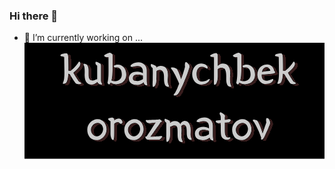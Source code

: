 ### Hi there 👋 
- 🔭 I’m currently working on ...
       <svg width="978" height="378" viewBox="0 0 978 378" fill="none" xmlns="http://www.w3.org/2000/svg">
        <rect width="978" height="378" fill="black"/>
        <g opacity="0.8" filter="url(#filter0_d)">
        <path d="M129.312 46.168C128.16 45.784 127.152 45.496 126.288 45.304C125.52 45.016 124.752 44.824 123.984 44.728C123.312 44.536 122.592 44.392 121.824 44.296C121.056 44.104 120.144 43.864 119.088 43.576C118.512 43.384 117.984 43.048 117.504 42.568C117.024 42.088 116.88 41.608 117.072 41.128C117.264 40.36 117.744 39.592 118.512 38.824C119.28 38.056 120.048 37.528 120.816 37.24C121.488 36.952 122.592 36.616 124.128 36.232C125.76 35.848 127.44 35.512 129.168 35.224C130.992 34.936 132.672 34.744 134.208 34.648C135.84 34.456 136.992 34.504 137.664 34.792C139.584 35.56 140.88 37.24 141.552 39.832C142.224 42.328 142.608 45.304 142.704 48.76C142.896 56.152 143.04 63.352 143.136 70.36C143.232 77.368 143.232 84.328 143.136 91.24C144.192 91.432 145.488 91.528 147.024 91.528C148.56 91.528 149.856 91.384 150.912 91.096C152.64 89.752 154.512 88.12 156.528 86.2C158.64 84.184 160.656 82.216 162.576 80.296C164.496 78.28 166.176 76.408 167.616 74.68C169.152 72.952 170.256 71.704 170.928 70.936C173.04 68.344 174.576 66.136 175.536 64.312C176.496 62.392 177.504 61.432 178.56 61.432C179.424 61.432 180.24 62.152 181.008 63.592C181.776 65.032 182.16 66.328 182.16 67.48C182.16 69.112 181.968 70.6 181.584 71.944C181.296 73.192 180.768 74.488 180 75.832C179.328 77.176 178.416 78.568 177.264 80.008C176.112 81.448 174.672 83.08 172.944 84.904C170.64 87.4 168.384 89.704 166.176 91.816C163.968 93.928 161.664 95.944 159.264 97.864C160.512 99.976 162.048 102.616 163.872 105.784C165.792 108.856 167.712 111.928 169.632 115C171.552 117.976 173.328 120.664 174.96 123.064C176.688 125.368 177.984 126.808 178.848 127.384C181.344 128.44 183.024 129.4 183.888 130.264C184.848 131.032 185.328 131.704 185.328 132.28C185.328 132.76 184.992 133.144 184.32 133.432C183.648 133.816 182.784 134.104 181.728 134.296C180.672 134.584 179.52 134.776 178.272 134.872C177.024 134.968 175.824 135.016 174.672 135.016C173.04 134.92 171.552 134.632 170.208 134.152C168.864 133.768 167.664 132.952 166.608 131.704C165.264 130.264 163.872 128.536 162.432 126.52C160.992 124.504 159.552 122.392 158.112 120.184C156.768 117.976 155.424 115.816 154.08 113.704C152.736 111.496 151.584 109.528 150.624 107.8C149.376 105.784 148.32 104.2 147.456 103.048C146.688 101.8 145.152 100.984 142.848 100.6L142.272 108.808C142.176 110.152 141.936 111.88 141.552 113.992C141.264 116.008 140.832 118.12 140.256 120.328C139.68 122.44 139.008 124.456 138.24 126.376C137.472 128.2 136.656 129.592 135.792 130.552C135.312 131.032 134.544 131.608 133.488 132.28C132.432 132.856 131.28 133.288 130.032 133.576C128.88 133.96 127.776 134.152 126.72 134.152C125.76 134.152 125.136 133.816 124.848 133.144C124.656 132.664 124.752 131.944 125.136 130.984C125.52 129.928 125.856 129.064 126.144 128.392C127.776 124.744 128.832 120.136 129.312 114.568C129.888 109 130.128 102.472 130.032 94.984L129.312 46.168ZM208.908 99.16C208.908 102.136 208.956 105.016 209.052 107.8C209.244 110.488 209.676 112.936 210.348 115.144C211.116 117.256 212.22 119.032 213.66 120.472C215.1 121.816 217.068 122.632 219.564 122.92C221.292 123.112 223.02 123.016 224.748 122.632C226.572 122.248 228.204 121.72 229.644 121.048C230.028 120.952 230.7 120.664 231.66 120.184C232.716 119.704 233.772 119.32 234.828 119.032L236.844 118.456V74.968C235.5 74.104 234.348 73.048 233.388 71.8C232.428 70.552 231.756 69.112 231.372 67.48C231.276 67.096 231.228 66.616 231.228 66.04C231.228 65.368 231.276 64.744 231.372 64.168C231.468 63.592 231.612 63.112 231.804 62.728C232.092 62.248 232.476 62.008 232.956 62.008C233.436 62.008 234.012 62.104 234.684 62.296C235.356 62.488 235.98 62.68 236.556 62.872C237.9 63.352 239.58 64.072 241.596 65.032C243.708 65.992 245.388 66.904 246.636 67.768C247.5 68.44 248.124 69.256 248.508 70.216C248.988 71.08 249.228 72.232 249.228 73.672V122.776C249.228 124.024 249.372 125.32 249.66 126.664C250.044 127.912 250.476 129.016 250.956 129.976C251.532 131.32 252.012 132.52 252.396 133.576C252.876 134.728 252.828 135.544 252.252 136.024C251.964 136.312 251.484 136.456 250.812 136.456C250.14 136.456 249.372 136.36 248.508 136.168C247.644 136.072 246.78 135.88 245.916 135.592C245.148 135.4 244.476 135.16 243.9 134.872C241.5 133.624 239.676 131.992 238.428 129.976C238.236 129.592 238.044 129.256 237.852 128.968C237.756 128.584 237.612 128.2 237.42 127.816L235.548 129.544C233.532 131.464 230.988 133.096 227.916 134.44C224.94 135.88 221.724 136.6 218.268 136.6C211.644 136.6 206.316 134.2 202.284 129.4C198.252 124.504 196.14 116.872 195.948 106.504C195.948 104.392 195.996 102.04 196.092 99.448C196.188 96.856 196.188 94.216 196.092 91.528C196.092 88.84 195.948 86.2 195.66 83.608C195.468 80.92 195.036 78.472 194.364 76.264C194.172 75.688 193.884 75.064 193.5 74.392C193.212 73.624 192.924 72.904 192.636 72.232C192.444 71.56 192.348 70.936 192.348 70.36C192.348 69.688 192.588 69.16 193.068 68.776C193.452 68.488 194.028 68.392 194.796 68.488C195.564 68.488 196.38 68.632 197.244 68.92C198.108 69.112 198.924 69.352 199.692 69.64C200.556 69.928 201.18 70.216 201.564 70.504C203.1 71.464 204.348 72.712 205.308 74.248C206.268 75.688 206.988 77.32 207.468 79.144C208.044 80.968 208.428 82.936 208.62 85.048C208.812 87.16 208.908 89.272 208.908 91.384V99.16ZM273.688 47.176C272.44 46.984 270.76 46.84 268.648 46.744C266.536 46.552 264.952 46.36 263.896 46.168C262.552 45.784 261.448 45.112 260.584 44.152C259.816 43.096 259.432 42.376 259.432 41.992C259.432 41.128 260.248 40.168 261.88 39.112C263.608 37.96 265.528 36.904 267.64 35.944C269.752 34.984 271.816 34.216 273.832 33.64C275.848 32.968 277.192 32.632 277.864 32.632C278.728 32.632 279.688 32.872 280.744 33.352C281.8 33.736 282.76 34.264 283.624 34.936C284.584 35.512 285.4 36.184 286.072 36.952C286.744 37.72 287.08 38.392 287.08 38.968V82.6C287.08 90.856 286.792 98.056 286.216 104.2C285.736 110.344 285.112 115.24 284.344 118.888L283.192 122.92C283.768 123.112 284.584 123.352 285.64 123.64C286.696 123.928 287.848 124.216 289.096 124.504C290.44 124.792 291.832 125.032 293.272 125.224C294.712 125.32 296.152 125.272 297.592 125.08C300.664 124.792 303.4 124.024 305.8 122.776C308.2 121.528 310.216 119.992 311.848 118.168C313.576 116.248 314.872 114.088 315.736 111.688C316.6 109.192 317.032 106.648 317.032 104.056C317.032 97.336 316.024 92.2 314.008 88.648C311.992 85 309.4 82.552 306.232 81.304C304.6 80.632 302.824 80.296 300.904 80.296C299.08 80.2 297.16 80.344 295.144 80.728C294.76 80.824 294.28 80.728 293.704 80.44C293.224 80.056 292.744 79.624 292.264 79.144C291.784 78.664 291.352 78.136 290.968 77.56C290.68 76.984 290.536 76.456 290.536 75.976C290.536 75.4 291.016 74.824 291.976 74.248C293.032 73.672 294.328 73.144 295.864 72.664C297.4 72.184 299.032 71.8 300.76 71.512C302.584 71.224 304.216 71.128 305.656 71.224C310.36 71.512 314.392 72.808 317.752 75.112C321.208 77.32 323.992 80.104 326.104 83.464C328.216 86.824 329.704 90.568 330.568 94.696C331.432 98.824 331.768 102.808 331.576 106.648C331.384 110.68 330.376 114.472 328.552 118.024C326.728 121.48 324.376 124.504 321.496 127.096C318.616 129.688 315.256 131.704 311.416 133.144C307.672 134.584 303.688 135.304 299.464 135.304C296.104 135.304 292.696 134.824 289.24 133.864C285.88 132.904 283 131.608 280.6 129.976C280.312 130.552 279.928 131.176 279.448 131.848C279.064 132.52 278.632 133.144 278.152 133.72C277.672 134.392 277.192 134.92 276.712 135.304C276.328 135.784 275.944 136.024 275.56 136.024C275.368 136.024 274.984 135.832 274.408 135.448C273.832 135.16 273.256 134.728 272.68 134.152C272.104 133.576 271.576 132.904 271.096 132.136C270.712 131.272 270.52 130.408 270.52 129.544C271.192 126.952 271.72 124.312 272.104 121.624C272.584 118.936 272.92 116.056 273.112 112.984C273.4 109.816 273.592 106.36 273.688 102.616C273.784 98.872 273.832 94.696 273.832 90.088L273.688 47.176ZM385.773 93.112C385.773 91.096 385.485 89.08 384.909 87.064C384.333 84.952 383.421 83.08 382.173 81.448C380.925 79.72 379.293 78.328 377.277 77.272C375.261 76.216 372.765 75.688 369.789 75.688C367.389 75.688 365.037 75.88 362.733 76.264C360.525 76.648 358.557 77.08 356.829 77.56C350.109 79.288 346.365 79.048 345.597 76.84C345.213 75.688 345.597 74.344 346.749 72.808C347.901 71.272 349.629 69.832 351.933 68.488C354.333 67.144 357.165 65.992 360.429 65.032C363.789 64.072 367.437 63.592 371.373 63.592C375.309 63.592 378.909 64.264 382.173 65.608C385.533 66.952 388.413 68.824 390.813 71.224C393.213 73.528 395.085 76.264 396.429 79.432C397.773 82.6 398.445 86.008 398.445 89.656V121.048C398.445 122.488 398.493 124.36 398.589 126.664C398.685 128.968 398.973 131.032 399.453 132.856C400.221 135.736 400.317 137.464 399.741 138.04C399.261 138.424 398.493 138.568 397.437 138.472C396.477 138.472 395.517 138.28 394.557 137.896C393.309 137.416 392.061 136.408 390.813 134.872C389.661 133.432 388.653 131.464 387.789 128.968C387.309 129.544 386.445 130.312 385.197 131.272C384.045 132.136 382.557 133 380.733 133.864C378.909 134.824 376.845 135.64 374.541 136.312C372.333 136.984 369.981 137.368 367.485 137.464C362.493 137.56 358.269 137.032 354.813 135.88C351.357 134.824 348.525 133.336 346.317 131.416C344.205 129.496 342.621 127.288 341.565 124.792C340.605 122.2 340.077 119.512 339.981 116.728C339.885 113.848 340.365 111.016 341.421 108.232C342.477 105.448 344.157 103 346.461 100.888C348.765 98.776 351.741 97.096 355.389 95.848C359.037 94.6 363.405 94.024 368.493 94.12C371.277 94.216 374.349 94.744 377.709 95.704C381.069 96.664 383.757 97.864 385.773 99.304V93.112ZM385.917 107.08C383.229 106.12 380.253 105.304 376.989 104.632C373.821 103.96 370.605 103.672 367.341 103.768C357.837 103.96 353.085 107.848 353.085 115.432C353.085 119.176 354.237 121.672 356.541 122.92C358.941 124.168 362.493 124.792 367.197 124.792C368.733 124.792 370.365 124.6 372.093 124.216C373.917 123.832 375.645 123.352 377.277 122.776C379.005 122.104 380.589 121.336 382.029 120.472C383.565 119.608 384.861 118.744 385.917 117.88V107.08ZM429.81 81.448C430.386 80.584 431.202 79.768 432.258 79C433.41 78.232 434.61 77.56 435.858 76.984C437.202 76.408 438.594 75.976 440.034 75.688C441.474 75.304 442.77 75.112 443.922 75.112C451.698 75.112 457.554 77.656 461.49 82.744C465.522 87.832 467.538 95.608 467.538 106.072C467.538 108.472 467.394 110.92 467.106 113.416C466.914 115.912 466.77 118.456 466.674 121.048C466.674 123.64 466.77 126.184 466.962 128.68C467.25 131.176 467.874 133.624 468.834 136.024C469.122 136.6 469.41 137.224 469.698 137.896C470.082 138.664 470.418 139.384 470.706 140.056C470.994 140.824 471.138 141.496 471.138 142.072C471.138 142.648 470.898 143.128 470.418 143.512C470.034 143.8 469.458 143.896 468.69 143.8C467.922 143.8 467.106 143.656 466.242 143.368C465.378 143.176 464.514 142.936 463.65 142.648C462.882 142.36 462.306 142.072 461.922 141.784C460.194 140.632 458.802 139 457.746 136.888C456.786 134.776 456.066 132.424 455.586 129.832C455.106 127.144 454.818 124.408 454.722 121.624C454.626 118.744 454.578 116.008 454.578 113.416C454.578 110.44 454.434 107.56 454.146 104.776C453.858 101.896 453.282 99.352 452.418 97.144C451.554 94.84 450.306 92.968 448.674 91.528C447.138 89.992 445.122 89.08 442.626 88.792C440.802 88.6 438.69 88.744 436.29 89.224C433.986 89.608 431.97 90.808 430.242 92.824C430.242 98.008 430.194 103.24 430.098 108.52C430.002 113.704 429.858 119.032 429.666 124.504C429.57 127.288 429.186 129.88 428.514 132.28C427.842 134.584 426.978 136.6 425.922 138.328C424.962 140.152 423.858 141.544 422.61 142.504C421.458 143.56 420.258 144.088 419.01 144.088C418.242 144.088 417.762 143.128 417.57 141.208C417.378 139.288 417.282 137.032 417.282 134.44C417.378 131.944 417.474 129.4 417.57 126.808C417.762 124.216 417.858 122.2 417.858 120.76C417.858 115 417.906 109 418.002 102.76C418.194 96.424 418.05 89.656 417.57 82.456C416.226 81.592 414.978 80.536 413.826 79.288C412.77 78.04 412.05 76.6 411.666 74.968C411.57 74.584 411.522 74.104 411.522 73.528C411.522 72.856 411.57 72.232 411.666 71.656C411.762 71.08 411.906 70.6 412.098 70.216C412.386 69.736 412.77 69.496 413.25 69.496C413.73 69.496 414.306 69.592 414.978 69.784C415.65 69.976 416.274 70.168 416.85 70.36C417.522 70.648 418.338 70.984 419.298 71.368C420.258 71.752 421.218 72.184 422.178 72.664C423.138 73.048 424.05 73.48 424.914 73.96C425.874 74.44 426.642 74.872 427.218 75.256C428.082 75.928 428.706 76.744 429.09 77.704C429.57 78.568 429.81 79.72 429.81 81.16V81.448ZM490.123 163.816C490.507 163.336 490.795 162.904 490.987 162.52C491.275 162.136 491.467 161.848 491.563 161.656C492.523 159.832 493.627 157.576 494.875 154.888C496.123 152.296 497.323 149.656 498.475 146.968C499.627 144.28 500.683 141.688 501.643 139.192C502.603 136.792 503.323 134.824 503.803 133.288C503.515 132.424 502.939 130.984 502.075 128.968C501.211 126.856 500.155 124.456 498.907 121.768C497.659 119.08 496.267 116.2 494.731 113.128C493.291 110.056 491.803 107.032 490.267 104.056C488.731 101.08 487.195 98.296 485.659 95.704C484.219 93.112 482.875 90.952 481.627 89.224C481.243 88.648 480.763 88.072 480.187 87.496C479.707 86.824 479.179 86.152 478.603 85.48C478.123 84.712 477.739 83.992 477.451 83.32C477.163 82.648 477.115 82.024 477.307 81.448C477.499 80.776 478.555 80.44 480.475 80.44C482.395 80.44 484.507 80.68 486.811 81.16C489.115 81.64 491.323 82.36 493.435 83.32C495.547 84.28 496.891 85.336 497.467 86.488C500.443 91.96 503.035 97.576 505.243 103.336C507.451 109.096 508.987 114.28 509.851 118.888C511.195 115.816 512.539 112.408 513.883 108.664C515.227 104.824 516.475 101.032 517.627 97.288C518.779 93.448 519.835 89.8 520.795 86.344C521.755 82.888 522.523 80.008 523.099 77.704C522.907 77.128 522.763 76.12 522.667 74.68C522.571 73.24 522.571 71.752 522.667 70.216C522.859 68.584 523.099 67.096 523.387 65.752C523.771 64.408 524.347 63.592 525.115 63.304C525.979 62.92 527.035 63.112 528.283 63.88C529.531 64.552 530.731 65.464 531.883 66.616C533.131 67.768 534.235 69.016 535.195 70.36C536.155 71.608 536.779 72.568 537.067 73.24C538.027 75.544 538.219 77.704 537.643 79.72C537.067 81.736 536.395 83.848 535.627 86.056C534.763 88.936 533.563 92.584 532.027 97C530.491 101.416 528.715 106.216 526.699 111.4C524.683 116.488 522.523 121.768 520.219 127.24C518.011 132.616 515.755 137.8 513.451 142.792C511.147 147.88 508.843 152.488 506.539 156.616C504.331 160.84 502.315 164.2 500.491 166.696C500.011 167.368 499.147 168.088 497.899 168.856C496.747 169.624 495.451 170.296 494.011 170.872C492.571 171.448 491.131 171.784 489.691 171.88C488.347 172.072 487.243 171.88 486.379 171.304C485.803 170.92 485.707 170.296 486.091 169.432C486.475 168.568 487.051 167.656 487.819 166.696L490.123 163.816ZM592.93 73.384C593.89 74.248 594.706 75.256 595.378 76.408C596.05 77.464 596.53 78.52 596.818 79.576C597.106 80.632 597.154 81.592 596.962 82.456C596.866 83.224 596.53 83.752 595.954 84.04C595.186 84.424 594.034 84.184 592.498 83.32C591.058 82.36 589.57 81.496 588.034 80.728C587.074 80.248 585.49 79.672 583.282 79C581.17 78.328 578.818 78.088 576.226 78.28C571.042 78.76 567.106 81.304 564.418 85.912C561.73 90.424 560.482 96.136 560.674 103.048C560.77 106.12 561.202 109.096 561.97 111.976C562.738 114.76 563.842 117.256 565.282 119.464C566.818 121.672 568.69 123.448 570.898 124.792C573.202 126.04 575.89 126.616 578.962 126.52C582.514 126.424 585.634 125.896 588.322 124.936C591.106 123.976 593.554 122.824 595.666 121.48C596.338 121.096 597.058 120.664 597.826 120.184C598.69 119.704 599.458 119.32 600.13 119.032C600.898 118.648 601.522 118.408 602.002 118.312C602.578 118.216 603.01 118.312 603.298 118.6C603.586 119.08 603.634 119.704 603.442 120.472C603.25 121.24 602.914 122.056 602.434 122.92C602.05 123.784 601.57 124.6 600.994 125.368C600.418 126.136 599.89 126.808 599.41 127.384C596.722 130.264 593.41 132.472 589.474 134.008C585.538 135.544 581.41 136.312 577.09 136.312C572.386 136.312 568.162 135.448 564.418 133.72C560.674 131.992 557.458 129.64 554.77 126.664C552.178 123.688 550.162 120.184 548.722 116.152C547.282 112.12 546.514 107.848 546.418 103.336C546.322 98.92 546.85 94.648 548.002 90.52C549.25 86.296 551.074 82.552 553.474 79.288C555.874 76.024 558.754 73.384 562.114 71.368C565.57 69.256 569.458 68.056 573.778 67.768C576.082 67.576 578.242 67.672 580.258 68.056C582.274 68.344 584.05 68.824 585.586 69.496C587.218 70.072 588.658 70.744 589.906 71.512C591.154 72.184 592.162 72.808 592.93 73.384ZM617.459 48.04C617.459 46.984 617.075 46.456 616.307 46.456C615.443 46.456 614.243 46.456 612.707 46.456C611.267 46.36 609.971 46.168 608.819 45.88C607.667 45.592 606.707 45.016 605.939 44.152C605.171 43.288 604.787 42.712 604.787 42.424C604.787 41.752 605.315 41.032 606.371 40.264C607.427 39.496 608.291 38.92 608.963 38.536C611.267 37.384 613.907 36.28 616.883 35.224C619.955 34.168 622.499 33.64 624.515 33.64C625.091 33.64 625.667 33.88 626.243 34.36C626.915 34.84 627.491 35.416 627.971 36.088C628.547 36.664 628.979 37.288 629.267 37.96C629.651 38.536 629.843 39.016 629.843 39.4V75.256C631.475 73.336 633.779 71.608 636.755 70.072C639.827 68.536 643.043 67.768 646.403 67.768C649.667 67.768 652.739 68.344 655.619 69.496C658.595 70.552 661.139 72.28 663.251 74.68C665.459 77.08 667.187 80.2 668.435 84.04C669.779 87.88 670.451 92.536 670.451 98.008C670.451 100.696 670.355 103.672 670.163 106.936C669.971 110.2 669.827 113.512 669.731 116.872C669.731 120.232 669.827 123.592 670.019 126.952C670.307 130.216 670.883 133.192 671.747 135.88C672.227 137.128 672.803 138.472 673.475 139.912C674.147 141.448 674.099 142.6 673.331 143.368C672.947 143.656 672.371 143.752 671.603 143.656C670.835 143.656 670.019 143.512 669.155 143.224C668.291 143.032 667.427 142.792 666.563 142.504C665.795 142.216 665.219 141.928 664.835 141.64C662.915 140.392 661.427 138.664 660.371 136.456C659.411 134.248 658.691 131.848 658.211 129.256C657.731 126.664 657.443 123.976 657.347 121.192C657.347 118.408 657.347 115.768 657.347 113.272C657.443 107.32 657.251 102.424 656.771 98.584C656.387 94.744 655.667 91.672 654.611 89.368C653.651 86.968 652.403 85.24 650.867 84.184C649.331 83.032 647.507 82.216 645.395 81.736C643.187 81.256 640.499 81.4 637.331 82.168C634.259 82.84 631.763 84.136 629.843 86.056V109.96C629.843 114.664 629.459 118.744 628.691 122.2C628.019 125.656 627.107 128.536 625.955 130.84C624.899 133.144 623.699 134.824 622.355 135.88C621.107 136.936 619.907 137.368 618.755 137.176C618.083 137.08 617.651 136.12 617.459 134.296C617.267 132.472 617.171 130.264 617.171 127.672C617.171 124.984 617.219 122.2 617.315 119.32C617.411 116.44 617.459 113.848 617.459 111.544V48.04ZM693.313 47.176C692.065 46.984 690.385 46.84 688.273 46.744C686.161 46.552 684.577 46.36 683.521 46.168C682.177 45.784 681.073 45.112 680.209 44.152C679.441 43.096 679.057 42.376 679.057 41.992C679.057 41.128 679.873 40.168 681.505 39.112C683.233 37.96 685.153 36.904 687.265 35.944C689.377 34.984 691.441 34.216 693.457 33.64C695.473 32.968 696.817 32.632 697.489 32.632C698.353 32.632 699.313 32.872 700.369 33.352C701.425 33.736 702.385 34.264 703.249 34.936C704.209 35.512 705.025 36.184 705.697 36.952C706.369 37.72 706.705 38.392 706.705 38.968V82.6C706.705 90.856 706.417 98.056 705.841 104.2C705.361 110.344 704.737 115.24 703.969 118.888L702.817 122.92C703.393 123.112 704.209 123.352 705.265 123.64C706.321 123.928 707.473 124.216 708.721 124.504C710.065 124.792 711.457 125.032 712.897 125.224C714.337 125.32 715.777 125.272 717.217 125.08C720.289 124.792 723.025 124.024 725.425 122.776C727.825 121.528 729.841 119.992 731.473 118.168C733.201 116.248 734.497 114.088 735.361 111.688C736.225 109.192 736.657 106.648 736.657 104.056C736.657 97.336 735.649 92.2 733.633 88.648C731.617 85 729.025 82.552 725.857 81.304C724.225 80.632 722.449 80.296 720.529 80.296C718.705 80.2 716.785 80.344 714.769 80.728C714.385 80.824 713.905 80.728 713.329 80.44C712.849 80.056 712.369 79.624 711.889 79.144C711.409 78.664 710.977 78.136 710.593 77.56C710.305 76.984 710.161 76.456 710.161 75.976C710.161 75.4 710.641 74.824 711.601 74.248C712.657 73.672 713.953 73.144 715.489 72.664C717.025 72.184 718.657 71.8 720.385 71.512C722.209 71.224 723.841 71.128 725.281 71.224C729.985 71.512 734.017 72.808 737.377 75.112C740.833 77.32 743.617 80.104 745.729 83.464C747.841 86.824 749.329 90.568 750.193 94.696C751.057 98.824 751.393 102.808 751.201 106.648C751.009 110.68 750.001 114.472 748.177 118.024C746.353 121.48 744.001 124.504 741.121 127.096C738.241 129.688 734.881 131.704 731.041 133.144C727.297 134.584 723.313 135.304 719.089 135.304C715.729 135.304 712.321 134.824 708.865 133.864C705.505 132.904 702.625 131.608 700.225 129.976C699.937 130.552 699.553 131.176 699.073 131.848C698.689 132.52 698.257 133.144 697.777 133.72C697.297 134.392 696.817 134.92 696.337 135.304C695.953 135.784 695.569 136.024 695.185 136.024C694.993 136.024 694.609 135.832 694.033 135.448C693.457 135.16 692.881 134.728 692.305 134.152C691.729 133.576 691.201 132.904 690.721 132.136C690.337 131.272 690.145 130.408 690.145 129.544C690.817 126.952 691.345 124.312 691.729 121.624C692.209 118.936 692.545 116.056 692.737 112.984C693.025 109.816 693.217 106.36 693.313 102.616C693.409 98.872 693.457 94.696 693.457 90.088L693.313 47.176ZM786.39 134.584C781.398 134.488 777.03 133.384 773.286 131.272C769.638 129.064 766.662 126.28 764.358 122.92C762.054 119.464 760.47 115.672 759.606 111.544C758.742 107.32 758.598 103.192 759.174 99.16C759.75 94.744 760.95 90.712 762.774 87.064C764.694 83.416 767.094 80.344 769.974 77.848C772.854 75.352 776.214 73.48 780.054 72.232C783.894 70.888 788.07 70.36 792.582 70.648C796.422 70.936 799.638 71.944 802.23 73.672C804.822 75.4 806.934 77.368 808.566 79.576C810.198 81.784 811.398 83.992 812.166 86.2C812.934 88.408 813.414 90.088 813.606 91.24C814.566 92.008 815.382 93.016 816.054 94.264C816.726 95.512 817.062 96.376 817.062 96.856C816.774 98.296 814.806 99.4 811.158 100.168C809.718 100.456 807.318 100.792 803.958 101.176C800.598 101.56 796.95 101.944 793.014 102.328C789.174 102.712 785.382 103 781.638 103.192C777.99 103.384 775.158 103.432 773.142 103.336C772.95 105.16 772.95 107.224 773.142 109.528C773.334 111.832 773.91 114.04 774.87 116.152C775.83 118.168 777.27 119.896 779.19 121.336C781.11 122.776 783.702 123.544 786.966 123.64C789.078 123.832 791.334 123.688 793.734 123.208C796.23 122.728 797.958 122.296 798.918 121.912C802.566 120.664 805.206 119.656 806.838 118.888C808.47 118.12 809.622 118.12 810.294 118.888C810.87 119.464 810.774 120.76 810.006 122.776C809.334 124.792 807.558 126.952 804.678 129.256C801.798 131.464 798.678 132.904 795.318 133.576C791.958 134.248 788.982 134.584 786.39 134.584ZM801.078 90.952C800.79 89.512 800.214 88.072 799.35 86.632C798.582 85.096 797.526 83.8 796.182 82.744C794.934 81.592 793.446 80.728 791.718 80.152C790.086 79.576 788.31 79.48 786.39 79.864C784.566 80.152 782.934 80.824 781.494 81.88C780.15 82.936 778.95 84.184 777.894 85.624C776.838 87.064 775.974 88.6 775.302 90.232C774.63 91.864 774.15 93.448 773.862 94.984C779.046 94.216 783.798 93.496 788.118 92.824C792.438 92.152 796.758 91.528 801.078 90.952ZM828.5 46.168C827.348 45.784 826.34 45.496 825.476 45.304C824.708 45.016 823.94 44.824 823.172 44.728C822.5 44.536 821.78 44.392 821.012 44.296C820.244 44.104 819.332 43.864 818.276 43.576C817.7 43.384 817.172 43.048 816.692 42.568C816.212 42.088 816.068 41.608 816.26 41.128C816.452 40.36 816.932 39.592 817.7 38.824C818.468 38.056 819.236 37.528 820.004 37.24C820.676 36.952 821.78 36.616 823.316 36.232C824.948 35.848 826.628 35.512 828.356 35.224C830.18 34.936 831.86 34.744 833.396 34.648C835.028 34.456 836.18 34.504 836.852 34.792C838.772 35.56 840.068 37.24 840.74 39.832C841.412 42.328 841.796 45.304 841.892 48.76C842.084 56.152 842.228 63.352 842.324 70.36C842.42 77.368 842.42 84.328 842.324 91.24C843.38 91.432 844.676 91.528 846.212 91.528C847.748 91.528 849.044 91.384 850.1 91.096C851.828 89.752 853.7 88.12 855.716 86.2C857.828 84.184 859.844 82.216 861.764 80.296C863.684 78.28 865.364 76.408 866.804 74.68C868.34 72.952 869.444 71.704 870.116 70.936C872.228 68.344 873.764 66.136 874.724 64.312C875.684 62.392 876.692 61.432 877.748 61.432C878.612 61.432 879.428 62.152 880.196 63.592C880.964 65.032 881.348 66.328 881.348 67.48C881.348 69.112 881.156 70.6 880.772 71.944C880.484 73.192 879.956 74.488 879.188 75.832C878.516 77.176 877.604 78.568 876.452 80.008C875.3 81.448 873.86 83.08 872.132 84.904C869.828 87.4 867.572 89.704 865.364 91.816C863.156 93.928 860.852 95.944 858.452 97.864C859.7 99.976 861.236 102.616 863.06 105.784C864.98 108.856 866.9 111.928 868.82 115C870.74 117.976 872.516 120.664 874.148 123.064C875.876 125.368 877.172 126.808 878.036 127.384C880.532 128.44 882.212 129.4 883.076 130.264C884.036 131.032 884.516 131.704 884.516 132.28C884.516 132.76 884.18 133.144 883.508 133.432C882.836 133.816 881.972 134.104 880.916 134.296C879.86 134.584 878.708 134.776 877.46 134.872C876.212 134.968 875.012 135.016 873.86 135.016C872.228 134.92 870.74 134.632 869.396 134.152C868.052 133.768 866.852 132.952 865.796 131.704C864.452 130.264 863.06 128.536 861.62 126.52C860.18 124.504 858.74 122.392 857.3 120.184C855.956 117.976 854.612 115.816 853.268 113.704C851.924 111.496 850.772 109.528 849.812 107.8C848.564 105.784 847.508 104.2 846.644 103.048C845.876 101.8 844.34 100.984 842.036 100.6L841.46 108.808C841.364 110.152 841.124 111.88 840.74 113.992C840.452 116.008 840.02 118.12 839.444 120.328C838.868 122.44 838.196 124.456 837.428 126.376C836.66 128.2 835.844 129.592 834.98 130.552C834.5 131.032 833.732 131.608 832.676 132.28C831.62 132.856 830.468 133.288 829.22 133.576C828.068 133.96 826.964 134.152 825.908 134.152C824.948 134.152 824.324 133.816 824.036 133.144C823.844 132.664 823.94 131.944 824.324 130.984C824.708 129.928 825.044 129.064 825.332 128.392C826.964 124.744 828.02 120.136 828.5 114.568C829.076 109 829.316 102.472 829.22 94.984L828.5 46.168ZM204.515 283.336C204.515 278.824 205.331 274.504 206.963 270.376C208.691 266.248 211.091 262.6 214.163 259.432C217.235 256.264 220.883 253.768 225.107 251.944C229.331 250.024 233.987 249.064 239.075 249.064C243.299 249.064 247.139 249.976 250.595 251.8C254.147 253.624 257.171 256.072 259.667 259.144C262.163 262.216 264.083 265.72 265.427 269.656C266.867 273.592 267.587 277.672 267.587 281.896C267.587 286.216 266.771 290.536 265.139 294.856C263.603 299.08 261.395 302.872 258.515 306.232C255.635 309.496 252.179 312.136 248.147 314.152C244.115 316.264 239.651 317.32 234.755 317.32C230.147 317.32 225.971 316.456 222.227 314.728C218.483 313.096 215.267 310.792 212.579 307.816C209.987 304.744 207.971 301.144 206.531 297.016C205.187 292.792 204.515 288.232 204.515 283.336ZM238.787 261.448C235.619 261.448 232.691 262.072 230.003 263.32C227.315 264.472 224.963 266.104 222.947 268.216C220.931 270.232 219.347 272.632 218.195 275.416C217.139 278.104 216.611 280.936 216.611 283.912C216.611 286.408 217.043 288.904 217.907 291.4C218.867 293.8 220.163 296.008 221.795 298.024C223.427 300.04 225.395 301.672 227.699 302.92C230.099 304.168 232.691 304.792 235.475 304.792C238.259 304.792 240.899 304.12 243.395 302.776C245.987 301.336 248.195 299.512 250.019 297.304C251.939 295.096 253.427 292.6 254.483 289.816C255.635 286.936 256.211 284.056 256.211 281.176C256.211 278.872 255.779 276.568 254.915 274.264C254.147 271.96 252.995 269.848 251.459 267.928C250.019 266.008 248.195 264.472 245.987 263.32C243.875 262.072 241.475 261.448 238.787 261.448ZM280.169 255.832C279.497 255.352 278.729 254.872 277.865 254.392C277.001 253.816 276.137 253.24 275.273 252.664C274.505 252.088 273.833 251.416 273.257 250.648C272.681 249.88 272.393 249.064 272.393 248.2C272.393 247.528 272.921 246.952 273.977 246.472C275.033 245.896 275.897 245.512 276.569 245.32C277.817 244.936 279.449 244.552 281.465 244.168C283.577 243.688 285.449 243.592 287.081 243.88C287.657 243.976 288.233 244.264 288.809 244.744C289.481 245.128 290.057 245.608 290.537 246.184C291.113 246.76 291.545 247.384 291.833 248.056C292.217 248.632 292.409 249.16 292.409 249.64V253.24C294.713 251.224 297.257 249.688 300.041 248.632C302.825 247.576 305.033 247.048 306.665 247.048C309.449 247.048 311.801 247.72 313.721 249.064C315.641 250.408 317.129 252.184 318.185 254.392C318.569 255.16 318.905 256.216 319.193 257.56C319.481 258.904 319.385 259.912 318.905 260.584C318.521 261.16 317.801 261.976 316.745 263.032C315.785 263.992 314.777 264.376 313.721 264.184C312.953 264.088 312.185 263.752 311.417 263.176C310.649 262.504 309.881 261.832 309.113 261.16C308.345 260.488 307.529 259.864 306.665 259.288C305.897 258.712 305.081 258.424 304.217 258.424C302.009 258.424 299.801 259.048 297.593 260.296C295.481 261.544 293.753 262.936 292.409 264.472V290.536C292.409 293.608 292.361 296.728 292.265 299.896C292.265 303.064 292.121 305.944 291.833 308.536C291.641 311.032 291.305 313.096 290.825 314.728C290.345 316.36 289.625 317.176 288.665 317.176C287.801 317.176 286.841 316.696 285.785 315.736C284.825 314.776 283.913 313.384 283.049 311.56C282.281 309.736 281.609 307.48 281.033 304.792C280.457 302.104 280.169 299.032 280.169 295.576V255.832ZM325.171 283.336C325.171 278.824 325.987 274.504 327.619 270.376C329.347 266.248 331.747 262.6 334.819 259.432C337.891 256.264 341.539 253.768 345.763 251.944C349.987 250.024 354.643 249.064 359.731 249.064C363.955 249.064 367.795 249.976 371.251 251.8C374.803 253.624 377.827 256.072 380.323 259.144C382.819 262.216 384.739 265.72 386.083 269.656C387.523 273.592 388.243 277.672 388.243 281.896C388.243 286.216 387.427 290.536 385.795 294.856C384.259 299.08 382.051 302.872 379.171 306.232C376.291 309.496 372.835 312.136 368.803 314.152C364.771 316.264 360.307 317.32 355.411 317.32C350.803 317.32 346.627 316.456 342.883 314.728C339.139 313.096 335.923 310.792 333.235 307.816C330.643 304.744 328.627 301.144 327.187 297.016C325.843 292.792 325.171 288.232 325.171 283.336ZM359.443 261.448C356.275 261.448 353.347 262.072 350.659 263.32C347.971 264.472 345.619 266.104 343.603 268.216C341.587 270.232 340.003 272.632 338.851 275.416C337.795 278.104 337.267 280.936 337.267 283.912C337.267 286.408 337.699 288.904 338.563 291.4C339.523 293.8 340.819 296.008 342.451 298.024C344.083 300.04 346.051 301.672 348.355 302.92C350.755 304.168 353.347 304.792 356.131 304.792C358.915 304.792 361.555 304.12 364.051 302.776C366.643 301.336 368.851 299.512 370.675 297.304C372.595 295.096 374.083 292.6 375.139 289.816C376.291 286.936 376.867 284.056 376.867 281.176C376.867 278.872 376.435 276.568 375.571 274.264C374.803 271.96 373.651 269.848 372.115 267.928C370.675 266.008 368.851 264.472 366.643 263.32C364.531 262.072 362.131 261.448 359.443 261.448ZM397.513 305.368C400.105 301.528 402.745 297.592 405.433 293.56C408.217 289.432 410.857 285.4 413.353 281.464C415.945 277.528 418.393 273.736 420.697 270.088C423.097 266.44 425.257 263.08 427.177 260.008C426.121 260.104 424.633 260.296 422.713 260.584C420.793 260.776 418.729 261.016 416.521 261.304C414.409 261.592 412.297 261.832 410.185 262.024C408.169 262.216 406.537 262.312 405.289 262.312C404.233 262.312 403.081 262.024 401.833 261.448C400.585 260.776 399.433 259.96 398.377 259C397.417 258.04 396.601 257.032 395.929 255.976C395.353 254.824 395.065 253.768 395.065 252.808C395.065 252.424 395.353 252.184 395.929 252.088C396.601 251.896 397.321 251.8 398.089 251.8C398.857 251.704 399.625 251.704 400.393 251.8C401.257 251.8 401.929 251.8 402.409 251.8C405.193 251.8 408.217 251.752 411.481 251.656C414.841 251.56 418.105 251.416 421.273 251.224C424.537 251.032 427.609 250.84 430.489 250.648C433.369 250.36 435.817 250.072 437.833 249.784C438.409 249.688 438.937 249.64 439.417 249.64C439.993 249.544 440.473 249.544 440.857 249.64C441.529 249.832 442.249 250.216 443.017 250.792C443.881 251.272 444.649 251.848 445.321 252.52C446.089 253.192 446.665 253.912 447.049 254.68C447.529 255.352 447.769 255.976 447.769 256.552C447.673 257.32 447.097 257.896 446.041 258.28C444.985 258.568 444.121 258.808 443.449 259C442.297 260.92 440.809 263.272 438.985 266.056C437.161 268.744 435.145 271.624 432.937 274.696C430.825 277.672 428.617 280.792 426.313 284.056C424.105 287.224 421.945 290.248 419.833 293.128C417.817 295.912 415.945 298.456 414.217 300.76C412.489 303.064 411.145 304.84 410.185 306.088C413.449 305.992 416.425 305.896 419.113 305.8C421.801 305.608 424.345 305.464 426.745 305.368C429.145 305.176 431.449 305.032 433.657 304.936C435.865 304.744 438.073 304.552 440.281 304.36C441.241 304.264 442.201 304.216 443.161 304.216C444.217 304.12 445.177 304.12 446.041 304.216C446.905 304.216 447.577 304.312 448.057 304.504C448.633 304.696 448.921 304.984 448.921 305.368C448.921 306.136 448.537 307.096 447.769 308.248C447.097 309.4 446.233 310.552 445.177 311.704C444.121 312.76 442.873 313.672 441.433 314.44C440.089 315.208 438.793 315.592 437.545 315.592H402.553C401.401 315.592 400.345 315.448 399.385 315.16C398.521 314.968 397.705 314.488 396.937 313.72C396.361 313.144 395.689 312.232 394.921 310.984C394.249 309.64 393.817 308.536 393.625 307.672C393.433 306.904 393.577 306.328 394.057 305.944C394.537 305.56 395.209 305.368 396.073 305.368H397.513ZM462.024 260.872C460.68 260.008 459.528 258.952 458.568 257.704C457.608 256.456 456.936 255.016 456.552 253.384C456.456 253 456.408 252.52 456.408 251.944C456.408 251.272 456.456 250.648 456.552 250.072C456.648 249.496 456.792 249.016 456.984 248.632C457.272 248.152 457.656 247.912 458.136 247.912C458.616 247.912 459.192 248.008 459.864 248.2C460.536 248.392 461.16 248.584 461.736 248.776C463.08 249.256 464.808 249.976 466.92 250.936C469.032 251.8 470.664 252.712 471.816 253.672C473.544 254.824 474.408 256.792 474.408 259.576V261.736C476.04 259.912 478.104 258.376 480.6 257.128C483.192 255.784 486.168 255.112 489.528 255.112C493.848 255.112 497.544 255.88 500.616 257.416C503.688 258.952 506.184 261.592 508.104 265.336C508.488 263.896 509.112 262.6 509.976 261.448C510.84 260.2 511.8 259.144 512.856 258.28C514.008 257.416 515.16 256.744 516.312 256.264C517.464 255.688 518.472 255.304 519.336 255.112C522.312 254.536 525.144 254.776 527.832 255.832C530.616 256.888 533.016 258.664 535.032 261.16C537.048 263.656 538.632 266.872 539.784 270.808C541.032 274.744 541.656 279.352 541.656 284.632C541.656 288.664 541.512 292.696 541.224 296.728C540.936 300.76 541.512 304.792 542.952 308.824C543.432 310.072 544.008 311.464 544.68 313C545.448 314.44 545.4 315.544 544.536 316.312C544.152 316.6 543.576 316.696 542.808 316.6C542.04 316.6 541.224 316.456 540.36 316.168C539.496 315.976 538.632 315.736 537.768 315.448C537 315.16 536.424 314.872 536.04 314.584C534.408 313.624 533.064 312.328 532.008 310.696C531.048 308.968 530.328 307.096 529.848 305.08C529.368 302.968 529.032 300.808 528.84 298.6C528.744 296.296 528.696 294.088 528.696 291.976C528.696 288.232 528.552 284.872 528.264 281.896C528.072 278.824 527.592 276.232 526.824 274.12C526.152 272.008 525.096 270.376 523.656 269.224C522.312 268.072 520.44 267.496 518.04 267.496C516.6 267.496 515.208 267.976 513.864 268.936C512.52 269.896 511.464 271.192 510.696 272.824C511.08 274.648 511.368 276.52 511.56 278.44C511.752 280.36 511.848 282.424 511.848 284.632C511.848 287.128 511.752 289.72 511.56 292.408C511.368 295 511.224 297.64 511.128 300.328C511.128 302.92 511.224 305.56 511.416 308.248C511.704 310.936 512.28 313.528 513.144 316.024C513.336 316.6 513.624 317.224 514.008 317.896C514.392 318.664 514.68 319.384 514.872 320.056C515.16 320.728 515.304 321.352 515.304 321.928C515.304 322.6 515.112 323.128 514.728 323.512C514.344 323.8 513.768 323.896 513 323.8C512.232 323.8 511.416 323.656 510.552 323.368C509.688 323.176 508.824 322.936 507.96 322.648C507.192 322.36 506.616 322.072 506.232 321.784C504.312 320.632 502.824 318.952 501.768 316.744C500.808 314.536 500.088 312.136 499.608 309.544C499.224 306.856 498.984 304.12 498.888 301.336C498.888 298.456 498.888 295.816 498.888 293.416C498.888 289.672 498.792 286.312 498.6 283.336C498.504 280.36 498.12 277.816 497.448 275.704C496.776 273.592 495.72 272.008 494.28 270.952C492.84 269.8 490.824 269.224 488.232 269.224C487.464 269.224 486.696 269.32 485.928 269.512C485.256 269.608 484.392 269.848 483.336 270.232C482.376 270.52 481.176 271 479.736 271.672C478.296 272.248 476.52 272.968 474.408 273.832L474.552 299.896C474.552 303.064 474.264 306.088 473.688 308.968C473.112 311.752 472.344 314.152 471.384 316.168C470.424 318.28 469.272 319.96 467.928 321.208C466.68 322.456 465.336 323.08 463.896 323.08C463.32 323.08 462.888 322.072 462.6 320.056C462.312 318.136 462.12 315.88 462.024 313.288C461.928 310.696 461.88 308.152 461.88 305.656C461.976 303.064 462.024 301.192 462.024 300.04V260.872ZM601.07 273.112C601.07 271.096 600.782 269.08 600.206 267.064C599.63 264.952 598.718 263.08 597.47 261.448C596.222 259.72 594.59 258.328 592.574 257.272C590.558 256.216 588.062 255.688 585.086 255.688C582.686 255.688 580.334 255.88 578.03 256.264C575.822 256.648 573.854 257.08 572.126 257.56C565.406 259.288 561.662 259.048 560.894 256.84C560.51 255.688 560.894 254.344 562.046 252.808C563.198 251.272 564.926 249.832 567.23 248.488C569.63 247.144 572.462 245.992 575.726 245.032C579.086 244.072 582.734 243.592 586.67 243.592C590.606 243.592 594.206 244.264 597.47 245.608C600.83 246.952 603.71 248.824 606.11 251.224C608.51 253.528 610.382 256.264 611.726 259.432C613.07 262.6 613.742 266.008 613.742 269.656V301.048C613.742 302.488 613.79 304.36 613.886 306.664C613.982 308.968 614.27 311.032 614.75 312.856C615.518 315.736 615.614 317.464 615.038 318.04C614.558 318.424 613.79 318.568 612.734 318.472C611.774 318.472 610.814 318.28 609.854 317.896C608.606 317.416 607.358 316.408 606.11 314.872C604.958 313.432 603.95 311.464 603.086 308.968C602.606 309.544 601.742 310.312 600.494 311.272C599.342 312.136 597.854 313 596.03 313.864C594.206 314.824 592.142 315.64 589.838 316.312C587.63 316.984 585.278 317.368 582.782 317.464C577.79 317.56 573.566 317.032 570.11 315.88C566.654 314.824 563.822 313.336 561.614 311.416C559.502 309.496 557.918 307.288 556.862 304.792C555.902 302.2 555.374 299.512 555.278 296.728C555.182 293.848 555.662 291.016 556.718 288.232C557.774 285.448 559.454 283 561.758 280.888C564.062 278.776 567.038 277.096 570.686 275.848C574.334 274.6 578.702 274.024 583.79 274.12C586.574 274.216 589.646 274.744 593.006 275.704C596.366 276.664 599.054 277.864 601.07 279.304V273.112ZM601.214 287.08C598.526 286.12 595.55 285.304 592.286 284.632C589.118 283.96 585.902 283.672 582.638 283.768C573.134 283.96 568.382 287.848 568.382 295.432C568.382 299.176 569.534 301.672 571.838 302.92C574.238 304.168 577.79 304.792 582.494 304.792C584.03 304.792 585.662 304.6 587.39 304.216C589.214 303.832 590.942 303.352 592.574 302.776C594.302 302.104 595.886 301.336 597.326 300.472C598.862 299.608 600.158 298.744 601.214 297.88V287.08ZM639.491 245.896C639.491 242.92 639.299 240.568 638.915 238.84C638.627 237.112 637.811 235.336 636.467 233.512C636.179 233.224 635.987 232.792 635.891 232.216C635.891 231.544 635.939 230.872 636.035 230.2C636.131 229.528 636.323 228.904 636.611 228.328C636.899 227.752 637.235 227.32 637.619 227.032C638.387 226.648 639.539 226.792 641.075 227.464C642.611 228.04 644.147 228.856 645.683 229.912C647.315 230.872 648.755 231.928 650.003 233.08C651.251 234.136 652.019 234.952 652.307 235.528C653.171 236.584 653.603 237.688 653.603 238.84C653.123 240.568 652.835 242.104 652.739 243.448C652.739 244.696 652.739 246.184 652.739 247.912V251.224C654.947 250.936 657.107 250.648 659.219 250.36C661.331 249.976 663.491 249.592 665.699 249.208C666.275 249.112 666.899 249.112 667.571 249.208C668.339 249.304 669.059 249.496 669.731 249.784C670.403 249.976 670.979 250.264 671.459 250.648C671.939 250.936 672.179 251.224 672.179 251.512C672.179 252.28 671.939 253.144 671.459 254.104C671.075 254.968 670.499 255.832 669.731 256.696C669.059 257.464 668.291 258.136 667.427 258.712C666.659 259.288 665.939 259.576 665.267 259.576C662.483 259.576 659.795 259.72 657.203 260.008L652.739 260.44V279.448C652.739 282.808 652.787 286.216 652.883 289.672C652.979 293.032 653.363 296.152 654.035 299.032C654.707 301.816 655.811 304.12 657.347 305.944C658.883 307.672 661.091 308.536 663.971 308.536C664.643 308.536 665.363 308.488 666.131 308.392C666.995 308.296 667.763 308.248 668.435 308.248C669.203 308.152 669.827 308.2 670.307 308.392C670.883 308.488 671.171 308.776 671.171 309.256C671.171 309.64 670.979 310.168 670.595 310.84C670.307 311.512 669.779 312.232 669.011 313C668.339 313.672 667.379 314.296 666.131 314.872C664.979 315.544 663.587 315.976 661.955 316.168C658.307 316.648 654.803 316.216 651.443 314.872C648.179 313.528 645.731 311.656 644.099 309.256C641.795 305.992 640.451 302.056 640.067 297.448C639.683 292.84 639.491 287.032 639.491 280.024V261.88C638.147 261.976 636.803 262.024 635.459 262.024C634.115 262.024 632.675 262.024 631.139 262.024C630.563 262.024 629.795 261.88 628.835 261.592C627.971 261.304 627.107 260.92 626.243 260.44C625.379 259.864 624.611 259.24 623.939 258.568C623.363 257.896 623.075 257.176 623.075 256.408C623.171 255.832 623.363 255.256 623.651 254.68C624.035 254.008 624.371 253.624 624.659 253.528C625.523 253.528 626.435 253.528 627.395 253.528C628.355 253.432 629.315 253.336 630.275 253.24L639.491 252.232V245.896ZM676.593 283.336C676.593 278.824 677.409 274.504 679.041 270.376C680.769 266.248 683.169 262.6 686.241 259.432C689.313 256.264 692.961 253.768 697.185 251.944C701.409 250.024 706.065 249.064 711.153 249.064C715.377 249.064 719.217 249.976 722.673 251.8C726.225 253.624 729.249 256.072 731.745 259.144C734.241 262.216 736.161 265.72 737.505 269.656C738.945 273.592 739.665 277.672 739.665 281.896C739.665 286.216 738.849 290.536 737.217 294.856C735.681 299.08 733.473 302.872 730.593 306.232C727.713 309.496 724.257 312.136 720.225 314.152C716.193 316.264 711.729 317.32 706.833 317.32C702.225 317.32 698.049 316.456 694.305 314.728C690.561 313.096 687.345 310.792 684.657 307.816C682.065 304.744 680.049 301.144 678.609 297.016C677.265 292.792 676.593 288.232 676.593 283.336ZM710.865 261.448C707.697 261.448 704.769 262.072 702.081 263.32C699.393 264.472 697.041 266.104 695.025 268.216C693.009 270.232 691.425 272.632 690.273 275.416C689.217 278.104 688.689 280.936 688.689 283.912C688.689 286.408 689.121 288.904 689.985 291.4C690.945 293.8 692.241 296.008 693.873 298.024C695.505 300.04 697.473 301.672 699.777 302.92C702.177 304.168 704.769 304.792 707.553 304.792C710.337 304.792 712.977 304.12 715.473 302.776C718.065 301.336 720.273 299.512 722.097 297.304C724.017 295.096 725.505 292.6 726.561 289.816C727.713 286.936 728.289 284.056 728.289 281.176C728.289 278.872 727.857 276.568 726.993 274.264C726.225 271.96 725.073 269.848 723.537 267.928C722.097 266.008 720.273 264.472 718.065 263.32C715.953 262.072 713.553 261.448 710.865 261.448ZM771.255 309.112C769.911 305.464 768.423 301.576 766.791 297.448C765.159 293.224 763.383 289 761.463 284.776C759.543 280.456 757.479 276.184 755.271 271.96C753.159 267.64 750.903 263.56 748.503 259.72C747.831 258.664 746.919 257.512 745.767 256.264C744.615 254.92 744.039 253.672 744.039 252.52C744.039 251.176 745.287 250.504 747.783 250.504C748.647 250.504 749.607 250.648 750.663 250.936C751.815 251.128 752.919 251.416 753.975 251.8C755.127 252.088 756.135 252.472 756.999 252.952C757.863 253.432 758.439 253.864 758.727 254.248C760.167 256.072 761.751 258.808 763.479 262.456C765.207 266.104 766.887 269.992 768.519 274.12C770.151 278.248 771.639 282.328 772.983 286.36C774.327 290.296 775.287 293.464 775.863 295.864C776.631 293.56 777.351 291.352 778.023 289.24C778.791 287.032 779.607 284.584 780.471 281.896C781.431 279.208 782.487 276.088 783.639 272.536C784.887 268.984 786.375 264.712 788.103 259.72C787.911 259.144 787.719 258.184 787.527 256.84C787.335 255.496 787.239 254.104 787.239 252.664C787.239 251.032 787.335 249.496 787.527 248.056C787.815 246.616 788.343 245.704 789.111 245.32C789.303 245.224 789.687 245.176 790.263 245.176C791.991 245.176 793.479 245.848 794.727 247.192C796.071 248.536 797.175 250.072 798.039 251.8C798.903 253.432 799.527 255.016 799.911 256.552C800.391 258.088 800.631 259.048 800.631 259.432C800.631 260.968 800.439 262.504 800.055 264.04C799.767 265.48 799.383 266.824 798.903 268.072C797.271 271.912 795.735 275.512 794.295 278.872C792.855 282.232 791.415 285.496 789.975 288.664C788.535 291.832 787.047 295.048 785.511 298.312C784.071 301.48 782.487 304.84 780.759 308.392C779.703 310.408 778.551 312.088 777.303 313.432C776.055 314.776 774.615 315.448 772.983 315.448C771.639 315.448 770.919 314.968 770.823 314.008C770.727 313.816 770.727 313.24 770.823 312.28C770.919 311.32 771.063 310.264 771.255 309.112Z" fill="white"/>
        </g>
        <defs>
        <filter id="filter0_d" x="116.99" y="32.632" width="775.526" height="295.204" filterUnits="userSpaceOnUse" color-interpolation-filters="sRGB">
        <feFlood flood-opacity="0" result="BackgroundImageFix"/>
        <feColorMatrix in="SourceAlpha" type="matrix" values="0 0 0 0 0 0 0 0 0 0 0 0 0 0 0 0 0 0 127 0" result="hardAlpha"/>
        <feOffset dx="8" dy="4"/>
        <feComposite in2="hardAlpha" operator="out"/>
        <feColorMatrix type="matrix" values="0 0 0 0 0.316667 0 0 0 0 0.171528 0 0 0 0 0.171528 0 0 0 0.85 0"/>
        <feBlend mode="normal" in2="BackgroundImageFix" result="effect1_dropShadow"/>
        <feBlend mode="normal" in="SourceGraphic" in2="effect1_dropShadow" result="shape"/>
        </filter>
        </defs>
        </svg>

<!-- **Kubanychbek02/Kubanychbek02** is a ✨ _special_ ✨ repository because its `README.md` (this file) appears on your GitHub profile.

Here are some ideas to get you started:

- 🔭 I’m currently working on ...
- 🌱 I’m currently learning ...
- 👯 I’m looking to collaborate on ...
- 🤔 I’m looking for help with ...
- 💬 Ask me about ...
- 📫 How to reach me: ...
- 😄 Pronouns: ...
- ⚡ Fun fact: ... -->
